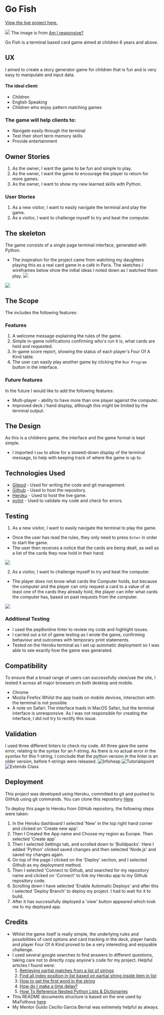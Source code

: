 # Go Fish

[View the live project here.](https://go-fish-ci.herokuapp.com/)

![](https://raw.githubusercontent.com/pieterkdevilliers/go-fish/17dff123f7ca0ffd58b6cc24f609179bf81a2659/docs/images/readme_images/responsive.webp)
The image is from [Am I responsive?](http://ami.responsivedesign.is/)

Go Fish is a terminal based card game aimed at children 6 years and above.

## UX
I aimed to create a story generator game for children that is fun and is very easy to manipulate and input data.

#### The ideal client:
* Children
* English Speaking
* Children who enjoy pattern matching games

### The game will help clients to:
* Navigate easily through the terminal
* Test their short term memory skills
* Provide entertainment

## Owner Stories
1. As the owner, I want the game to be fun and simple to play.
2. As the owner, I want the game to encourage the player to return for more games.
3. As the owner, I want to show my new learned skills with Python.

### User Stories
1. As a new visitor, I want to easily navigate the terminal and play the game.
2. As a visitor, I want to challenge myself to try and beat the computer.

## The skeleton
The game consists of a single page terminal interface, generated with Python.
* The inspiration for the project came from watching my daughters playing this as a real card game in a café in Paris. The sketches / wireframes below show the initial ideas I noted down as I watched them play.
![](https://raw.githubusercontent.com/pieterkdevilliers/go-fish/313bb83a79a02dfc8d3dc4753537a5d2422c9ef4/docs/images/readme-images/list-of-items.webp)

![](https://raw.githubusercontent.com/pieterkdevilliers/go-fish/313bb83a79a02dfc8d3dc4753537a5d2422c9ef4/docs/images/readme-images/flow-diagram.webp)

## The Scope
The includes the following features:

### Features
1. A welcome message explaining the rules of the game.
2. Simple in-game notifications confirming who's run it is, what cards are held and requested.
3. In-game score report, showing the status of each player's Four Of A Kind table.
4. The user can easily play another game by clicking the `Run Program` button in the interface.

### Future features
In the future I would like to add the following features:
* Multi-player - ability to have more than one player against the computer.
* Improved deck / hand display, although this might be limited by the terminal output.

## The Design
As this is a childrens game, the interface and the game format is kept simple.
* I imported `time` to allow for a slowed-down display of the terminal message, to help with keeping track of where the game is up to.

## Technologies Used
* [Gitpod](https://gitpod.io/workspaces) - Used for writing the code and git management.
* [Github](https://github.com/) - Used to host the repository.
* [Heroku](https://id.heroku.com/login) - Used to host the live game.
* [pylint](https://pypi.org/project/pylint/) - Used to validate my code and check for errors.

## Testing
1. As a new visitor, I want to easily navigate the terminal to play the game.
* Once the user has read the rules, they only need to press `Enter` in order to start the game.
* The user then receives a notice that the cards are being dealt, as well as a list of the cards they now hold in their hand.

![](https://raw.githubusercontent.com/pieterkdevilliers/go-fish/ee4d6a689fa2f92590f4253900d059ebf3f559e5/docs/images/readme-images/card-dealing.webp)

2. As a visitor, I want to challenge myself to try and beat the computer.
* The player does not know what cards the Computer holds, but because the computer and the player can only request a card to a value of at least one of the cards they already hold, the player can infer what cards the computer has, based on past requests from the computer.

![](https://raw.githubusercontent.com/pieterkdevilliers/go-fish/ee4d6a689fa2f92590f4253900d059ebf3f559e5/docs/images/readme-images/infer-computer-cards.webp)

 ### Additional Testing
* I used the pep8online linter to review my code and highlight issues.
* I carried out a lot of game testing as I wrote the game, confirming behaviour and outcomes with temporary print statements.
* Tested on the Heroku terminal as I set up automatic deployment so I was able to see exactly how the game was generated.

 ## Compatibility
To ensure that a broad range of users can successfully view/use the site, I tested it across all major browsers on both desktop and mobile.
* Chrome
* Mozila Firefox
Whilst the app loads on mobile devices, interaction with the terminal is not possible.
* A note on Safari: The interface loads in MacOS Safari, but the terminal interface is unresponsive. As I was not responsible for creating the interface, I did not try to rectify this issue.

## Validation
I used three different linters to check my code. All three gave the same error, relating to the syntax for an f-string. As there is no actual error in the sysntax for this f-string, I conclude that the python version in the linter is an older version, before f-strings were released.
![Infoheap](https://raw.githubusercontent.com/pieterkdevilliers/go-fish/85201c088ec67a7980ba74b2741a776db7f7d85a/docs/images/readme-images/infoheap.webp)
![Tutorialspoint](https://raw.githubusercontent.com/pieterkdevilliers/go-fish/85201c088ec67a7980ba74b2741a776db7f7d85a/docs/images/readme-images/tutorialspoint.webp)
![Extends Class](https://raw.githubusercontent.com/pieterkdevilliers/go-fish/85201c088ec67a7980ba74b2741a776db7f7d85a/docs/images/readme-images/extends_class.webp)

## Deployment
This project was developed using Heroku, committed to git and pushed to GitHub using git commands. You can clone this repository [Here](https://github.com/pieterkdevilliers/go-fish)

To deploy this page to Heroku from GitHub repository, the following steps were taken:

1. In the Heroku dashboard I selected 'New' in the top right hand corner and clicked on 'Create new app'.
2. Then I Created the App name and Choose my region as Europe. Then selected 'Create app'
4. Then I selected Settings tab, and scrolled down to 'Buildpacks'. Here I added 'Python' clicked saved changes and then selected 'Node.js' and saved my changes again.
5. On top of the page I clicked on the 'Deploy' section, and I selected Github as my deployment method.
6. Then I selected 'Connect to Github, and searched for my repository name and clicked on 'Connect' to link my Heroku app to my Github repository code.
7. Scrolling down I have selected 'Enable Automatic Deploys' and after this I selected 'Deploy Branch' to deploy my project. I had to wait for it to build.
8. After it has successfully deployed a 'view' button appeared which took me to my deployed app.

## Credits
* Whilst the game itself is really simple, the underlying rules and possibilities of card options and card tracking in the deck, player hands and player Four Of A Kind proved to be a very interesting and enjoyable challenge. 
* I used several google searches to find answers to different questions, taking care not to directly copy anyone's code for my project. Helpful articles I found were:
   1. [Retrieving partial matches from a list of strings](https://stackoverflow.com/questions/64127075/how-to-retrieve-partial-matches-from-a-list-of-strings)
   2. [Find all index position in list based on partial string inside item in list](https://stackoverflow.com/questions/14849293/find-all-index-position-in-list-based-on-partial-string-inside-item-in-list)
   3. [How to get the first word in the string](https://stackoverflow.com/questions/13750265/how-to-get-the-first-word-in-the-string)
   4. [How do I make a time delay?](https://stackoverflow.com/questions/510348/how-do-i-make-a-time-delay)
   5. [How To Reference Nested Python Lists & Dictionaries](https://packetpushers.net/how-to-reference-nested-python-lists-dictionaries/)
* This README documents structure is based on the one used by MiaTothova [here](https://github.com/MiaTothova/story-vault)
* My Mentor Guido Cecilio Garcia Bernal was extremely helpful as always.
